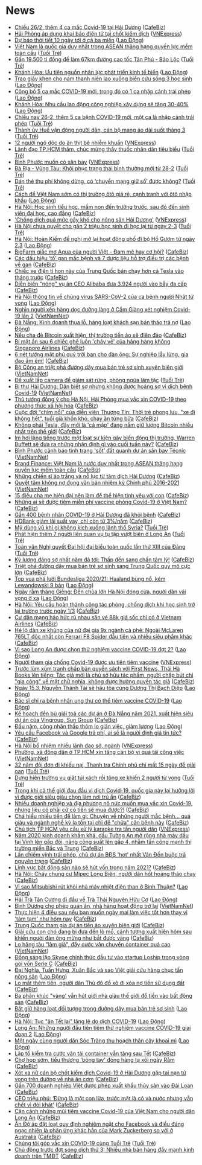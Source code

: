 # News

- [Chiều 26/2, thêm 4 ca mắc Covid-19 tại Hải Dương](https://cafebiz.vn/chieu-26-2-them-4-ca-mac-covid-19-tai-hai-duong-20210226183448979.chn) ([CafeBiz](https://cafebiz.vn))
- [Hải Phòng áp dụng khai báo điện tử tại chốt kiểm dịch](https://vnexpress.net/hai-phong-ap-dung-khai-bao-dien-tu-tai-chot-kiem-dich-4240790.html) ([VNExpress](https://vnexpress.net))
- [Dự báo thời tiết 10 ngày tới ở cả ba miền](https://laodong.vn/moi-truong/du-bao-thoi-tiet-10-ngay-toi-o-ca-ba-mien-883601.ldo) ([Lao Động](https://laodong.vn))
- [Việt Nam là quốc gia duy nhất trong ASEAN thăng hạng quyền lực mềm toàn cầu](https://tuoitre.vn/viet-nam-la-quoc-gia-duy-nhat-trong-asean-thang-hang-quyen-luc-mem-toan-cau-20210226155732764.htm) ([Tuổi Trẻ](https://tuoitre.vn))
- [Gần 19.500 tỉ đồng để làm 67km đường cao tốc Tân Phú - Bảo Lộc](https://tuoitre.vn/gan-19-500-ti-dong-de-lam-67km-duong-cao-toc-tan-phu-bao-loc-20210226180420195.htm) ([Tuổi Trẻ](https://tuoitre.vn))
- [Khánh Hòa: Ưu tiên nguồn nhân lực phát triển kinh tế  biển](https://laodong.vn/cong-doan/khanh-hoa-uu-tien-nguon-nhan-luc-phat-trien-kinh-te-bien-883987.ldo) ([Lao Động](https://laodong.vn))
- [Trao giấy khen cho nam thanh niên lao xuống biển cứu sống 3 học sinh](https://laodong.vn/nguoi-viet-tu-te/trao-giay-khen-cho-nam-thanh-nien-lao-xuong-bien-cuu-song-3-hoc-sinh-883982.ldo) ([Lao Động](https://laodong.vn))
- [Công bố 5 ca mắc COVID-19 mới, trong đó có 1 ca nhập cảnh trái phép](https://laodong.vn/y-te/cong-bo-5-ca-mac-covid-19-moi-trong-do-co-1-ca-nhap-canh-trai-phep-883988.ldo) ([Lao Động](https://laodong.vn))
- [Khánh Hòa:  Nhu cầu lao động công nghiệp xây dựng sẽ tăng 30-40%](https://laodong.vn/cong-doan/khanh-hoa-nhu-cau-lao-dong-cong-nghiep-xay-dung-se-tang-30-40-883985.ldo) ([Lao Động](https://laodong.vn))
- [Chiều nay 26-2, thêm 5 ca bệnh COVID-19 mới, một ca là nhập cảnh trái phép](https://tuoitre.vn/chieu-nay-26-2-them-5-ca-benh-covid-19-moi-mot-ca-la-nhap-canh-trai-phep-20210226181331782.htm) ([Tuổi Trẻ](https://tuoitre.vn))
- [Thành ủy Huế vận động người dân, cán bộ mang áo dài suốt tháng 3](https://tuoitre.vn/thanh-uy-hue-van-dong-nguoi-dan-can-bo-mang-ao-dai-suot-thang-3-20210226175921485.htm) ([Tuổi Trẻ](https://tuoitre.vn))
- [12 người ngộ độc do ăn thịt bê nhiễm khuẩn](https://vnexpress.net/12-nguoi-ngo-doc-do-an-thit-be-nhiem-khuan-4240747.html) ([VNExpress](https://vnexpress.net))
- [Lãnh đạo TP.HCM thăm, chúc mừng thầy thuốc nhân dân tiêu biểu](https://tuoitre.vn/lanh-dao-tp-hcm-tham-chuc-mung-thay-thuoc-nhan-dan-tieu-bieu-20210226150159985.htm) ([Tuổi Trẻ](https://tuoitre.vn))
- [Bình Phước muốn có sân bay](https://vnexpress.net/binh-phuoc-muon-co-san-bay-4240660.html) ([VNExpress](https://vnexpress.net))
- [Bà Rịa - Vũng Tàu: Khôi phục trạng thái bình thường mới từ 28-2](https://tuoitre.vn/ba-ria-vung-tau-khoi-phuc-trang-thai-binh-thuong-moi-tu-28-2-20210226175422943.htm) ([Tuổi Trẻ](https://tuoitre.vn))
- [Dán thẻ thu phí không dừng, có ‘chuyển mạng giữ số’ được không?](https://tuoitre.vn/dan-the-thu-phi-khong-dung-co-chuyen-mang-giu-so-duoc-khong-20210226123103467.htm) ([Tuổi Trẻ](https://tuoitre.vn))
- [Cách để Việt Nam sớm có thị trường ôtô giá rẻ, cạnh tranh với ôtô nhập khẩu](https://laodong.vn/video/cach-de-viet-nam-som-co-thi-truong-oto-gia-re-canh-tranh-voi-oto-nhap-khau-883683.ldo) ([Lao Động](https://laodong.vn))
- [Hà Nội: Học sinh tiểu học, mầm non đến trường trước, sau đó đến sinh viên đại học, cao đẳng](https://cafebiz.vn/ha-noi-hoc-sinh-tieu-hoc-mam-non-den-truong-truoc-sau-do-den-sinh-vien-dai-hoc-cao-dang-20210226175322897.chn) ([CafeBiz](https://cafebiz.vn))
- ['Chống dịch quá mức gây khó cho nông sản Hải Dương'](https://vnexpress.net/chong-dich-qua-muc-gay-kho-cho-nong-san-hai-duong-4240644.html) ([VNExpress](https://vnexpress.net))
- [Hà Nội chưa quyết cho gần 2 triệu học sinh đi học lại từ ngày 2-3](https://tuoitre.vn/ha-noi-chua-quyet-cho-gan-2-trieu-hoc-sinh-di-hoc-lai-tu-ngay-2-3-20210226171108903.htm) ([Tuổi Trẻ](https://tuoitre.vn))
- [Hà Nội: Hoàn Kiếm đề nghị mở lại hoạt động phố đi bộ Hồ Gươm từ ngày 2.3](https://laodong.vn/xa-hoi/ha-noi-hoan-kiem-de-nghi-mo-lai-hoat-dong-pho-di-bo-ho-guom-tu-ngay-23-883880.ldo) ([Lao Động](https://laodong.vn))
- [BigFarm giấc mơ Aqua của người Việt  - Đam mê hay cơ hội?](https://cafebiz.vn/bigfarm-giac-mo-aqua-cua-nguoi-viet-dam-me-hay-co-hoi-20210226165216482.chn) ([CafeBiz](https://cafebiz.vn))
- [Các dấu hiệu ‘tố’ gan mắc bệnh và 7 dược liệu hỗ trợ điều trị các bệnh về gan](https://cafebiz.vn/cac-dau-hieu-to-gan-mac-benh-va-7-duoc-lieu-ho-tro-dieu-tri-cac-benh-ve-gan-20210226162753199.chn) ([CafeBiz](https://cafebiz.vn))
- [Chiếc xe điện tí hon này của Trung Quốc bán chạy hơn cả Tesla vào tháng trước](https://cafebiz.vn/chiec-xe-dien-ti-hon-nay-cua-trung-quoc-ban-chay-hon-ca-tesla-vao-thang-truoc-20210226163746413.chn) ([CafeBiz](https://cafebiz.vn))
- [Diễn biến "nóng" vụ án CEO Alibaba đưa 3.924 người vào bẫy đa cấp](https://cafebiz.vn/dien-bien-nong-vu-an-ceo-alibaba-dua-3924-nguoi-vao-bay-da-cap-20210226172330363.chn) ([CafeBiz](https://cafebiz.vn))
- [Hà Nội thông tin về chủng virus SARS-CoV-2 của ca bệnh người Nhật tử vong](https://laodong.vn/xa-hoi/ha-noi-thong-tin-ve-chung-virus-sars-cov-2-cua-ca-benh-nguoi-nhat-tu-vong-883879.ldo) ([Lao Động](https://laodong.vn))
- [Nghìn người xếp hàng dọc đường làng ở Cẩm Giàng xét nghiệm Covid-19 lần 2](http://vietnamnet.vn/vn/thoi-su/nghin-nguoi-xep-hang-doc-duong-lang-o-cam-giang-xet-nghiem-covid-19-lan-2-715777.html) ([VietNamNet](https://vietnamnet.vn))
- [Đà Nẵng: Kinh doanh thua lỗ, hàng loạt khách sạn bán tháo trả nợ](https://laodong.vn/video-thoi-su/da-nang-kinh-doanh-thua-lo-hang-loat-khach-san-ban-thao-tra-no-883372.ldo) ([Lao Động](https://laodong.vn))
- [Nếu cha đẻ Bitcoin xuất hiện, thị trường tiền ảo sẽ điên đảo](https://cafebiz.vn/neu-cha-de-bitcoin-xuat-hien-thi-truong-tien-ao-se-dien-dao-2021022616395437.chn) ([CafeBiz](https://cafebiz.vn))
- [Bí mật ẩn sau 6 chiếc ghế luôn 'cháy vé' của hãng hàng không Singapore Airlines](https://cafebiz.vn/bi-mat-an-sau-6-chiec-ghe-luon-chay-ve-cua-hang-hang-khong-singapore-airlines-20210226164152895.chn) ([CafeBiz](https://cafebiz.vn))
- [6 nét tướng mặt phú quý trời ban cho đàn ông: Sự nghiệp lẫy lừng, gia đạo ấm êm!](https://cafebiz.vn/6-net-tuong-mat-phu-quy-troi-ban-cho-dan-ong-su-nghiep-lay-lung-gia-dao-am-em-20210226165222881.chn) ([CafeBiz](https://cafebiz.vn))
- [Bộ Công an triệt phá đường dây mua bán trẻ sơ sinh xuyên biên giới](http://vietnamnet.vn/vn/thoi-su/bo-cong-an-triet-pha-duong-day-mua-ban-tre-so-sinh-xuyen-bien-gioi-715769.html) ([VietNamNet](https://vietnamnet.vn))
- [Đề xuất lắp camera để giám sát rừng, phòng ngừa lâm tặc](https://tuoitre.vn/de-xuat-lap-camera-de-giam-sat-rung-phong-ngua-lam-tac-20210226160516506.htm) ([Tuổi Trẻ](https://tuoitre.vn))
- [Bí thư Hải Dương: Dân biết sợ nhưng không được hoảng sợ vì dịch bệnh Covid-19](http://vietnamnet.vn/vn/thoi-su/bi-thu-hai-duong-dan-biet-so-nhung-khong-duoc-hoang-so-vi-dich-benh-covid-19-715746.html) ([VietNamNet](https://vietnamnet.vn))
- [Thủ tướng đồng ý cho Hà Nội, Hải Phòng mua vắc xin COVID-19 theo phương thức xã hội hóa](https://cafebiz.vn/thu-tuong-dong-y-cho-ha-noi-hai-phong-mua-vac-xin-covid-19-theo-phuong-thuc-xa-hoi-hoa-20210226164135903.chn) ([CafeBiz](https://cafebiz.vn))
- [Cuộc đời "chìm nổi" của diễn viên Thương Tín: Thời trẻ phong lưu, "xe đi không hết", tuổi già khốn khó, chạy ăn từng bữa](https://cafebiz.vn/cuoc-doi-chim-noi-cua-dien-vien-thuong-tin-thoi-tre-phong-luu-xe-di-khong-het-tuoi-gia-khon-kho-chay-an-tung-bua-20210226164023646.chn) ([CafeBiz](https://cafebiz.vn))
- [Không phải Tesla, đây mới là 'cá mập' đang nắm giữ lượng Bitcoin nhiều nhất trên thế giới](https://cafebiz.vn/khong-phai-tesla-day-moi-la-ca-map-dang-nam-giu-luong-bitcoin-nhieu-nhat-tren-the-gioi-2021022616354022.chn) ([CafeBiz](https://cafebiz.vn))
- [Im hơi lặng tiếng trước một loạt sự kiện gây biến động thị trường, Warren Buffett sẽ đưa ra những nhận định gì vào cuối tuần này?](https://cafebiz.vn/im-hoi-lang-tieng-truoc-mot-loat-su-kien-gay-bien-dong-thi-truong-warren-buffett-se-dua-ra-nhung-nhan-dinh-gi-vao-cuoi-tuan-nay-20210226163226873.chn) ([CafeBiz](https://cafebiz.vn))
- [Bình Phước cảnh báo tình trạng 'sốt’ đất quanh dự án sân bay Técníc](http://vietnamnet.vn/vn/thoi-su/binh-phuoc-canh-bao-tinh-trang-sot-dat-quanh-du-an-san-bay-tecnic-715748.html) ([VietNamNet](https://vietnamnet.vn))
- [Brand Finance: Việt Nam là nước duy nhất trong ASEAN thăng hạng quyền lực mềm toàn cầu](https://cafebiz.vn/brand-finance-viet-nam-la-nuoc-duy-nhat-trong-asean-thang-hang-quyen-luc-mem-toan-cau-20210226162931495.chn) ([CafeBiz](https://cafebiz.vn))
- [Những chiến sĩ áo trắng và nỗ lực từ tâm dịch Hải Dương](https://cafebiz.vn/nhung-chien-si-ao-trang-va-no-luc-tu-tam-dich-hai-duong-20210226161610272.chn) ([CafeBiz](https://cafebiz.vn))
- [Quyết tâm không nợ đọng văn bản nhiệm kỳ Chính phủ 2016-2021](http://vietnamnet.vn/vn/thoi-su/chinh-tri/quyet-tam-khong-no-dong-van-ban-nhiem-ky-chinh-phu-2016-2021-715723.html) ([VietNamNet](https://vietnamnet.vn))
- [15 điều cha mẹ hiện đại nên làm để thể hiện tình yêu với con](https://cafebiz.vn/15-dieu-cha-me-hien-dai-nen-lam-de-the-hien-tinh-yeu-voi-con-20210226145501435.chn) ([CafeBiz](https://cafebiz.vn))
- [Những ai sẽ được tiêm miễn phí vaccine phòng Covid-19 ở Việt Nam?](https://cafebiz.vn/nhung-ai-se-duoc-tiem-mien-phi-vaccine-phong-covid-19-o-viet-nam-20210226160418745.chn) ([CafeBiz](https://cafebiz.vn))
- [Gần 400 bệnh nhân COVID-19 ở Hải Dương đã khỏi bệnh](https://cafebiz.vn/gan-400-benh-nhan-covid-19-o-hai-duong-da-khoi-benh-20210226160126149.chn) ([CafeBiz](https://cafebiz.vn))
- [HDBank giảm lãi suất vay, chỉ còn từ 3%/năm](https://cafebiz.vn/hdbank-giam-lai-suat-vay-chi-con-tu-3-nam-20210226155753787.chn) ([CafeBiz](https://cafebiz.vn))
- [Mỹ dùng vũ khí gì không kích xuống lãnh thổ Syria?](https://tuoitre.vn/my-dung-vu-khi-gi-khong-kich-xuong-lanh-tho-syria-20210226150211217.htm) ([Tuổi Trẻ](https://tuoitre.vn))
- [Phát hiện thêm 7 người liên quan vụ tụ tập vượt biên ở Long An](https://tuoitre.vn/phat-hien-them-7-nguoi-lien-quan-vu-tu-tap-vuot-bien-o-long-an-20210226153402005.htm) ([Tuổi Trẻ](https://tuoitre.vn))
- [Toàn văn Nghị quyết Đại hội đại biểu toàn quốc lần thứ XIII của Đảng](https://tuoitre.vn/toan-van-nghi-quyet-dai-hoi-dai-bieu-toan-quoc-lan-thu-xiii-cua-dang-20210226101510976.htm) ([Tuổi Trẻ](https://tuoitre.vn))
- [Kỳ lương đáng sợ nhất năm đã tới: Thấp đến sang chấn tâm lý!](https://cafebiz.vn/ky-luong-dang-so-nhat-nam-da-toi-thap-den-sang-chan-tam-ly-20210226154503022.chn) ([CafeBiz](https://cafebiz.vn))
- [Triệt phá đường dây mua bán trẻ sơ sinh sang Trung Quốc quy mô cực lớn](https://cafebiz.vn/triet-pha-duong-day-mua-ban-tre-so-sinh-sang-trung-quoc-quy-mo-cuc-lon-20210226154234585.chn) ([CafeBiz](https://cafebiz.vn))
- [Top vua phá lưới Bundesliga 2020/21: Haaland bùng nổ, kém Lewandowski 9 bàn](https://laodong.vn/photo/top-vua-pha-luoi-bundesliga-202021-haaland-bung-no-kem-lewandowski-9-ban-883870.ldo) ([Lao Động](https://laodong.vn))
- [Ngày rằm tháng Giêng: Đền chùa lớn Hà Nội đóng cửa, người dân vái vọng ở xa](https://laodong.vn/photo/ngay-ram-thang-gieng-den-chua-lon-ha-noi-dong-cua-nguoi-dan-vai-vong-o-xa-883883.ldo) ([Lao Động](https://laodong.vn))
- [Hà Nội: Yêu cầu hoàn thành công tác phòng, chống dịch khi học sinh trở lại trường trước ngày 1/3](https://cafebiz.vn/ha-noi-yeu-cau-hoan-thanh-cong-tac-phong-chong-dich-khi-hoc-sinh-tro-lai-truong-truoc-ngay-1-3-20210226153000558.chn) ([CafeBiz](https://cafebiz.vn))
- [Cư dân mạng háo hức rủ nhau săn vé 88k giá sốc chỉ có ở Vietnam Airlines](https://cafebiz.vn/cu-dan-mang-hao-huc-ru-nhau-san-ve-88k-gia-soc-chi-co-o-vietnam-airlines-20210226145534604.chn) ([CafeBiz](https://cafebiz.vn))
- [Hé lộ dàn xe khủng của nữ đại gia 9x ngành cà phê: Ngoài McLaren 765LT độc nhất còn Ferrari F8 Spider đầu tiên và nhiều siêu phẩm khác](https://cafebiz.vn/he-lo-dan-xe-khung-cua-nu-dai-gia-9x-nganh-ca-phe-ngoai-mclaren-765lt-doc-nhat-con-ferrari-f8-spider-dau-tien-va-nhieu-sieu-pham-khac-20210226135643112.chn) ([CafeBiz](https://cafebiz.vn))
- [Vì sao Long An được chọn thử nghiệm vaccine COVID-19 đợt 2?](https://laodong.vn/y-te/vi-sao-long-an-duoc-chon-thu-nghiem-vaccine-covid-19-dot-2-883858.ldo) ([Lao Động](https://laodong.vn))
- [Người tham gia chống Covid-19 được ưu tiên tiêm vaccine](https://vnexpress.net/nguoi-tham-gia-chong-covid-19-duoc-uu-tien-tiem-vaccine-4240639.html) ([VNExpress](https://vnexpress.net))
- [Trước lùm xùm tranh chấp bản quyền sách với First News, Thái Hà Books lên tiếng: Tác giả mới là chủ sở hữu tác phẩm, người chấp bút chỉ "gia công" về mặt chữ nghĩa, không được hưởng quyền tác giả](https://cafebiz.vn/truoc-lum-xum-tranh-chap-ban-quyen-sach-voi-first-news-thai-ha-books-len-tieng-tac-gia-moi-la-chu-so-huu-tac-pham-nguoi-chap-but-chi-gia-cong-ve-mat-chu-nghia-khong-duoc-huong-quyen-tac-gia-20210226144329919.chn) ([CafeBiz](https://cafebiz.vn))
- [Ngày 15.3, Nguyễn Thành Tài sẽ hầu tòa cùng Dương Thị Bạch Diệp](https://laodong.vn/phap-luat/ngay-153-nguyen-thanh-tai-se-hau-toa-cung-duong-thi-bach-diep-883878.ldo) ([Lao Động](https://laodong.vn))
- [Bác sĩ chỉ ra bệnh nhân ung thư có thể tiêm vaccine COVID-19](https://laodong.vn/suc-khoe/bac-si-chi-ra-benh-nhan-ung-thu-co-the-tiem-vaccine-covid-19-883891.ldo) ([Lao Động](https://laodong.vn))
- [Kế hoạch đền bù giải toả các dự án ở Đà Nẵng năm 2021, xuất hiện siêu dự án của Vingroup, Sun Group](https://cafebiz.vn/ke-hoach-den-bu-giai-toa-cac-du-an-o-da-nang-nam-2021-xuat-hien-sieu-du-an-cua-vingroup-sun-group-20210226150913458.chn) ([CafeBiz](https://cafebiz.vn))
- [Đầu năm, công nhân thấp thỏm lo giãn việc, giảm lương](https://laodong.vn/cong-doan/dau-nam-cong-nhan-thap-thom-lo-gian-viec-giam-luong-883821.ldo) ([Lao Động](https://laodong.vn))
- [Yêu cầu Facebook và Google trả phí, ai sẽ là người định giá tin tức?](https://cafebiz.vn/yeu-cau-facebook-va-google-tra-phi-ai-se-la-nguoi-dinh-gia-tin-tuc-20210226134544994.chn) ([CafeBiz](https://cafebiz.vn))
- [Hà Nội bổ nhiệm nhiều lãnh đạo sở, ngành](https://vnexpress.net/ha-noi-bo-nhiem-nhieu-lanh-dao-so-nganh-4240581.html) ([VNExpress](https://vnexpress.net))
- [Phường, xã đông dân ở TP.HCM xin tăng cán bộ vì quá tải công việc](http://vietnamnet.vn/vn/thoi-su/phuong-xa-dong-dan-o-tp-hcm-xin-tang-can-bo-vi-qua-tai-cong-viec-715727.html) ([VietNamNet](https://vietnamnet.vn))
- [32 năm đội đơn đi khiếu nại, Thanh tra Chính phủ chỉ mất 15 ngày để giải oan](https://tuoitre.vn/32-nam-doi-don-di-khieu-nai-thanh-tra-chinh-phu-chi-mat-15-ngay-de-giai-oan-20210225214949731.htm) ([Tuổi Trẻ](https://tuoitre.vn))
- [Dựng hiện trường vụ giật túi xách rồi tông xe khiến 2 người tử vong](https://tuoitre.vn/dung-hien-truong-vu-giat-tui-xach-roi-tong-xe-khien-2-nguoi-tu-vong-20210226125501809.htm) ([Tuổi Trẻ](https://tuoitre.vn))
- [Trong khi cả thế giới đau đầu vì dịch Covid-19, quốc gia này lại hưởng lời vì được giới siêu giàu chọn làm nơi trú ẩn](https://cafebiz.vn/trong-khi-ca-the-gioi-dau-dau-vi-dich-covid-19-quoc-gia-nay-lai-huong-loi-vi-duoc-gioi-sieu-giau-chon-lam-noi-tru-an-20210226145049275.chn) ([CafeBiz](https://cafebiz.vn))
- [Nhiều doanh nghiệp và địa phương nô nức muốn mua vắc xin Covid-19, nhưng liệu có phải cứ có tiền sẽ mua được?!](https://cafebiz.vn/nhieu-doanh-nghiep-va-dia-phuong-no-nuc-muon-mua-vac-xin-covid-19-nhung-lieu-co-phai-cu-co-tien-se-mua-duoc-20210225135121803.chn) ([CafeBiz](https://cafebiz.vn))
- [Chả hiểu nhiều tiền để làm gì: Chuyện về những người mắc bệnh... quá giàu và ngành nghề kỳ lạ tồn tại chỉ để "chữa" căn bệnh này](https://cafebiz.vn/cha-hieu-nhieu-tien-de-lam-gi-chuyen-ve-nhung-nguoi-mac-benh-qua-giau-va-nganh-nghe-ky-la-ton-tai-chi-de-chua-can-benh-nay-20210226144816344.chn) ([CafeBiz](https://cafebiz.vn))
- [Chủ tịch TP HCM yêu cầu xử lý karaoke tra tấn người dân](https://vnexpress.net/chu-tich-tp-hcm-yeu-cau-xu-ly-karaoke-tra-tan-nguoi-dan-4240600.html) ([VNExpress](https://vnexpress.net))
- [Năm 2020 kinh doanh khấm khá, dầu Tường An mở rộng nhà máy dầu tại Vinh lên gấp đôi, nâng công suất lên gấp 4, nhằm tấn công mạnh thị trường miền Bắc và Trung](https://cafebiz.vn/nam-2020-kinh-doanh-kham-kha-dau-tuong-an-mo-rong-nha-may-dau-tai-vinh-len-gap-doi-nang-cong-suat-len-gap-4-nham-tan-cong-manh-thi-truong-mien-bac-va-trung-20210226122929782.chn) ([CafeBiz](https://cafebiz.vn))
- [Lấn chiếm vịnh trái phép, chủ dự án BĐS 'hot' nhất Vân Đồn buộc trả nguyên trạng](https://cafebiz.vn/lan-chiem-vinh-trai-phep-chu-du-an-bds-hot-nhat-van-don-buoc-tra-nguyen-trang-20210226143032289.chn) ([CafeBiz](https://cafebiz.vn))
- [Lĩnh vực bất động sản nào sẽ hút vốn trong năm 2021?](https://cafebiz.vn/linh-vuc-bat-dong-san-nao-se-hut-von-trong-nam-2021-20210226132302477.chn) ([CafeBiz](https://cafebiz.vn))
- [Hà Nội: Cháy chung cư Mipec Long Biên, người dân hốt hoảng tháo chạy](https://cafebiz.vn/ha-noi-chay-chung-cu-mipec-long-bien-nguoi-dan-hot-hoang-thao-chay-20210226142640168.chn) ([CafeBiz](https://cafebiz.vn))
- [Vì sao Mitsubishi rút khỏi nhà máy nhiệt điện than ở Bình Thuận?](https://laodong.vn/kinh-te/vi-sao-mitsubishi-rut-khoi-nha-may-nhiet-dien-than-o-binh-thuan-883834.ldo) ([Lao Động](https://laodong.vn))
- [Hải Trà Tân Cương đi đầu về Trà Thái Nguyên Hữu Cơ](https://laodong.vn/thong-tin-doanh-nghiep/hai-tra-tan-cuong-di-dau-ve-tra-thai-nguyen-huu-co-883813.ldo) ([Lao Động](https://laodong.vn))
- [Bình Dương cho phép quán ăn, nhà hàng hoạt động trở lại](http://vietnamnet.vn/vn/thoi-su/binh-duong-cho-phep-quan-an-nha-hang-hoat-dong-tro-lai-715703.html) ([VietNamNet](https://vietnamnet.vn))
- [Thực hiện 4 điều sau nếu bạn muốn ngày mai làm việc tốt hơn thay vì 'tàm tạm' như hôm nay](https://cafebiz.vn/thuc-hien-4-dieu-sau-neu-ban-muon-ngay-mai-lam-viec-tot-hon-thay-vi-tam-tam-nhu-hom-nay-2021022614230929.chn) ([CafeBiz](https://cafebiz.vn))
- [Trung Quốc tham gia dự án tiền ảo xuyên biên giới](https://cafebiz.vn/trung-quoc-tham-gia-du-an-tien-ao-xuyen-bien-gioi-20210226134350357.chn) ([CafeBiz](https://cafebiz.vn))
- [Giải cứu con chó đang bị đưa đến lò mổ, cảnh tượng xuất hiện hôm sau khiến người đàn ông mừng như bắt được vàng](https://cafebiz.vn/giai-cuu-con-cho-dang-bi-dua-den-lo-mo-canh-tuong-xuat-hien-hom-sau-khien-nguoi-dan-ong-mung-nhu-bat-duoc-vang-20210226142158695.chn) ([CafeBiz](https://cafebiz.vn))
- [Lo hãng tàu "làm giá", đẩy cước vận chuyển container quá cao](http://vietnamnet.vn/vn/thoi-su/an-toan-giao-thong/lo-hang-tau-lam-gia-day-cuoc-van-chuyen-container-qua-cao-715712.html) ([VietNamNet](https://vietnamnet.vn))
- [Đồng sáng lập Skype chính thức đầu tư vào startup Loship trong vòng gọi vốn Serie C](https://cafebiz.vn/dong-sang-lap-skype-chinh-thuc-dau-tu-vao-startup-loship-trong-vong-goi-von-serie-c-20210226113614662.chn) ([CafeBiz](https://cafebiz.vn))
- [Đại Nghĩa, Tuấn Hưng, Xuân Bắc và sao Việt giải cứu hàng chục tấn nông sản](https://laodong.vn/photo/dai-nghia-tuan-hung-xuan-bac-va-sao-viet-giai-cuu-hang-chuc-tan-nong-san-883833.ldo) ([Lao Động](https://laodong.vn))
- [Lo mất thêm tiền, người dân Thủ đô đổ xô đi xóa nợ tiền sử dụng đất](https://cafebiz.vn/lo-mat-them-tien-nguoi-dan-thu-do-do-xo-di-xoa-no-tien-su-dung-dat-20210226141437103.chn) ([CafeBiz](https://cafebiz.vn))
- [Ba phân khúc "vàng' vẫn hút giới nhà giàu thế giới đổ tiền vào bất động sản](https://cafebiz.vn/ba-phan-khuc-vang-van-hut-gioi-nha-giau-the-gioi-do-tien-vao-bat-dong-san-20210226141109881.chn) ([CafeBiz](https://cafebiz.vn))
- [Bắt giữ hàng loạt đối tượng trong đường dây mua bán trẻ sơ sinh](https://laodong.vn/phap-luat/bat-giu-hang-loat-doi-tuong-trong-duong-day-mua-ban-tre-so-sinh-883847.ldo) ([Lao Động](https://laodong.vn))
- [Hà Nội: Tục &quot;ăn Tết lại&quot; lặng lẽ do dịch COVID-19](https://laodong.vn/video/ha-noi-tuc-an-tet-lai-lang-le-do-dich-covid-19-883855.ldo) ([Lao Động](https://laodong.vn))
- [Long An: Những người đầu tiên tiêm thử nghiệm vaccine COVID-19 giai đoạn 2](https://laodong.vn/photo/long-an-nhung-nguoi-dau-tien-tiem-thu-nghiem-vaccine-covid-19-giai-doan-2-883853.ldo) ([Lao Động](https://laodong.vn))
- [Một ngày cùng người dân Sóc Trăng  thu hoạch thân cây khoai mì](https://laodong.vn/photo/mot-ngay-cung-nguoi-dan-soc-trang-thu-hoach-than-cay-khoai-mi-883246.ldo) ([Lao Động](https://laodong.vn))
- [Lập tổ kiểm tra cước vận tải container vẫn tăng sau Tết](https://cafebiz.vn/lap-to-kiem-tra-cuoc-van-tai-container-van-tang-sau-tet-20210226135922162.chn) ([CafeBiz](https://cafebiz.vn))
- [Chợ họp sớm, tiểu thương 'bỏng tay' đóng hàng tạ xôi ngày Rằm](https://cafebiz.vn/cho-hop-som-tieu-thuong-bong-tay-dong-hang-ta-xoi-ngay-ram-20210226135839623.chn) ([CafeBiz](https://cafebiz.vn))
- [Xót xa nữ cán bộ chốt kiểm dịch Covid-19 ở Hải Dương gặp tai nạn tử vong trên đường về nhà ăn cơm](https://cafebiz.vn/xot-xa-nu-can-bo-chot-kiem-dich-covid-19-o-hai-duong-gap-tai-nan-tu-vong-tren-duong-ve-nha-an-com-2021022613525343.chn) ([CafeBiz](https://cafebiz.vn))
- [Gần 700 doanh nghiệp Việt được phép xuất khẩu thủy sản vào Đài Loan](https://cafebiz.vn/gan-700-doanh-nghiep-viet-duoc-phep-xuat-khau-thuy-san-vao-dai-loan-20210226134848576.chn) ([CafeBiz](https://cafebiz.vn))
- [CEO triệu phú: ‘Đừng là một con lừa, trước mặt là cỏ và nước nhưng vẫn chết vì đói khát’](https://cafebiz.vn/ceo-trieu-phu-dung-la-mot-con-lua-truoc-mat-la-co-va-nuoc-nhung-van-chet-vi-doi-khat-20210226104735677.chn) ([CafeBiz](https://cafebiz.vn))
- [Cận cảnh những mũi tiêm vaccine Covid-19 của Việt Nam cho người dân Long An](https://cafebiz.vn/can-canh-nhung-mui-tiem-vaccine-covid-19-cua-viet-nam-cho-nguoi-dan-long-an-20210226134358687.chn) ([CafeBiz](https://cafebiz.vn))
- [Ấn Độ áp đặt loạt quy định nghiêm ngặt cho Facebook và điều đáng ngạc nhiên là phản ứng khác hẳn của Mark Zuckerberg so với ở Australia](https://cafebiz.vn/an-do-ap-dat-loat-quy-dinh-nghiem-ngat-cho-facebook-va-dieu-dang-ngac-nhien-la-phan-ung-khac-han-cua-mark-zuckerberg-so-voi-o-australia-20210226134010784.chn) ([CafeBiz](https://cafebiz.vn))
- [Chúng tôi góp vắc xin COVID-19 cùng Tuổi Trẻ](https://tuoitre.vn/chung-toi-gop-vac-xin-covid-19-cung-tuoi-tre-20210225152559628.htm) ([Tuổi Trẻ](https://tuoitre.vn))
- [Chủ động trước đợt sóng dịch thứ 3: Nhiều nhà bán hàng đẩy mạnh kinh doanh trên TMĐT](https://cafebiz.vn/chu-dong-truoc-dot-song-dich-thu-3-nhieu-nha-ban-hang-day-manh-kinh-doanh-tren-tmdt-20210226121503777.chn) ([CafeBiz](https://cafebiz.vn))
